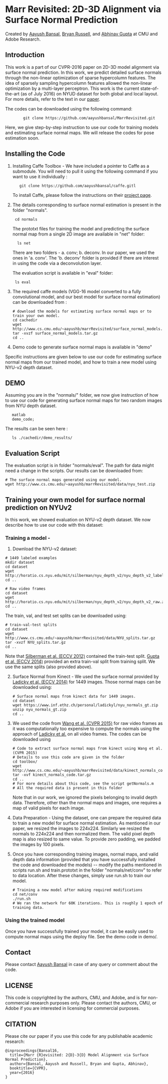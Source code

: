 # Marr Revisited: 2D-3D Alignment via Surface Normal Prediction
Created by [Aayush Bansal](http://www.cs.cmu.edu/~aayushb), [Bryan Russell](http://www.bryanrussell.org/), and [Abhinav Gupta](http://www.cs.cmu.edu/~abhinavg) at CMU and Adobe Research.

## Introduction 

This work is a part of our CVPR-2016 paper on 2D-3D model alignment via surface normal prediction. In this work, we predict detailed surface normals through the non-linear optimization of sparse hypercolumn features. The idea of sparsely sampling hypercolumn features allowed the non-linear optimization by a multi-layer perceptron. This work is the current state-of-the-art (as of July 2016) on NYUD dataset for both global and local layout. For more details, refer to the text in our [paper](http://www.cs.cmu.edu/~aayushb/marrRevisited/). 

The codes can be downloaded using the following command:
```make 
        git clone https://github.com/aayushbansal/MarrRevisited.git
```

Here, we give step-by-step instruction to use our code for training models and estimating surface normal maps. We will release the codes for pose estimation soon.

## Installing the Code

1. Installing Caffe Toolbox - We have included a pointer to Caffe as a submodule.  You will need to pull it using the following command if you want to use it individually :
   ```make
      git clone https://github.com/aayushbansal/caffe.gitl
   ```

    To install Caffe, please follow the instructions on their [project page](http://caffe.berkeleyvision.org/).

2. The details corresponding to surface normal estimation is present in the folder "normals".
   ```make
	cd normals
   ```
  
   The prototxt files for training the model and predicting the surface normal map from a single 2D image are available in "net" folder:
   ```make
	 ls net
   ```
   There are two folders - a. conv; b. deconv. In our paper, we used the ones in 'a. conv'. The 'b. deconv' folder is provided if there are interest in using the code via a deconvolution layer.  

   The evaluation script is available in "eval" folder:
   ```make
	ls eval
   ```

3. The required caffe models (VGG-16 model converted to a fully convolutional model, and our best model for surface normal estimation) can be downloaded from :
   ```make
   # download the models for estimating surface normal maps or to train your own model.
   cd cachedir
   wget http://www.cs.cmu.edu/~aayushb/marrRevisited/surface_normal_models.tar.gz
   tar -xvzf surface_normal_models.tar.gz
   cd ..
   ```

4. Demo code to generate surface normal maps is available in "demo"

Specific instructions are given below to use our code for estimating surface normal maps from our trained model, and how to train a new model using NYU-v2 depth dataset.

## DEMO 

Assuming you are in the "normals/" folder, we now give instruction of how to use our code for generating surface normal maps for two random images from NYU depth dataset.
```make
   matlab
   demo_code;
```
The results can be seen here :
```make
   ls ./cachedir/demo_results/
```

## Evaluation Script
The evaluation script is in folder "normals/eval". The path for data might need a change in the scripts. Our results can be downloaded from:

  ```make
  # The surface normal maps generated using our model.
  wget http://www.cs.cmu.edu/~aayushb/marrRevisited/data/nyu_test.zip
  ```


## Training your own model for surface normal prediction on NYUv2

In this work, we showed evaluation on NYU-v2 depth dataset. We now describe how to use our code with this dataset: 

### Training a model -
1. Download the NYU-v2 dataset: 

  ```make
  # 1449 labeled examples
  mkdir dataset
  cd dataset
  wget http://horatio.cs.nyu.edu/mit/silberman/nyu_depth_v2/nyu_depth_v2_labeled.mat
  cd ..
  ```

  ```make
  # Raw video frames
  cd dataset
  wget http://horatio.cs.nyu.edu/mit/silberman/nyu_depth_v2/nyu_depth_v2_raw.zip
  cd ..
  ```

  The train, val, and test set splits can be downloaded using: 

  ```make
  # train-val-test splits
  cd dataset
  wget http://www.cs.cmu.edu/~aayushb/marrRevisited/data/NYU_splits.tar.gz
  tar -xvzf NYU_splits.tar.gz
  cd ..
  ```

  Note that [Silberman et al. (ECCV 2012)](http://cs.nyu.edu/~silberman/datasets/nyu_depth_v2.html) contained the train-test split. [Gupta et al. (ECCV 2014)](http://people.eecs.berkeley.edu/~sgupta/pdf/rcnn-depth.pdf) provided an extra train-val split from training split. We use the same splits (also provided above).

2. Surface Normal from Kinect - We used the surface normal provided by [Ladicky et al. (ECCV 2014)](https://www.inf.ethz.ch/personal/ladickyl/normals_eccv14.pdf) for 1449 images. Those normal maps can be downloaded using: 

   ```make
   # Surface normal maps from kinect data for 1449 images.
   cd dataset
   wget https://www.inf.ethz.ch/personal/ladickyl/nyu_normals_gt.zip
   unzip nyu_normals_gt.zip
   cd ..
   ```

3. We used the code from [Wang et al. (CVPR 2015)](http://www.cs.cmu.edu/~xiaolonw/deep3d.html) for raw video frames as it was computationally too expensive to compute the normals using the approach of [Ladicky et al.](https://www.inf.ethz.ch/personal/ladickyl/normals_eccv14.pdf) on all video frames. The codes can be downloaded using
   ```make
   # Code to extract surface normal maps from kinect using Wang et al. (CVPR 2015)
   # Details to use this code are given in the folder
   cd toolbox/
   wget http://www.cs.cmu.edu/~aayushb/marrRevisited/data/kinect_normals_code.tar.gz
   tar -xvf kinect_normals_code.tar.gz
   cd ..
   # For more details about this code, see the script getNormals.m
   # All the required data is present in this folder
   ```

   Note that in our work, we ignored the pixels belonging to invalid depth data. Therefore, other than the normal maps and images, one requires a map of valid pixels for each image.

4. Data Preparation - Using the dataset, one can prepare the required data to train a new model for surface normal estimation. As mentioned in our paper, we resized the images to 224x224. Similarly we resized the normals to 224x224 and then normalized them. The valid pixel depth map is also resized to same value. To provide zero padding, we padded the images by 100 pixels.

5. Once you have corresponding training images, normal maps, and valid depth data information (provided that you have successfully installed the code and downloaded the models) --  modify the paths mentioned in scripts run.sh and train.prototxt in the folder "normals/net/conv" to refer to data location. After these changes, simply use run.sh  to train our model.
   ```make
   # Training a new model after making required modifications
   cd net/conv
   ./run.sh
   # We ran the network for 60K iterations. This is roughly 1 epoch of training data.
   ```

### Using the trained model 
Once you have successfully trained your model, it can be easily used to compute normal maps using the deploy file. See the demo code in demo/.

## Contact 
Please contact [Aayush Bansal](http://www.cs.cmu.edu/~aayushb) in case of any query or comment about the code.

## LICENSE
This code is copyrighted by the authors, CMU, and Adobe, and is for non-commercial research purposes only. Please contact the authors, CMU, or Adobe if you are interested in licensing for commercial purposes.

## CITATION 
Please cite our paper if you use this code for any publishable academic research:

```make
@inproceedings{Bansal16,
  title={Marr {R}evisited: 2{D}-3{D} Model Alignment via Surface Normal Prediction},
  author={Bansal, Aayush and Russell, Bryan and Gupta, Abhinav},
  booktitle={CVPR},
  year={2016}
}
```

